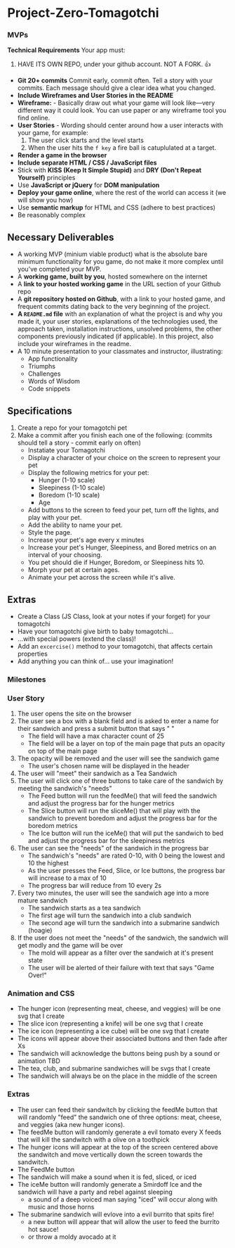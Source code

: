 # Project-Zero-Tomagotchi



### MVPs
**Technical Requirements**
Your app must:
1. HAVE ITS OWN REPO, under your github account. NOT A FORK. 👍
- **Git 20+ commits** Commit early, commit often. Tell a story with your commits. Each message should give a clear idea what you changed.
- **Include Wireframes and User Stories in the README**
- **Wireframe:** - Basically draw out what your game will look like—very different way it could look. You can use paper or any wireframe tool you find online.
- **User Stories** - Wording should center around how a user interacts with your game, for example:
    1. The user click starts and the level starts
    2. When the user hits the `f key` a fire ball is catuplulated at a target.
- **Render a game in the browser**
- **Include separate HTML / CSS / JavaScript files**
- Stick with **KISS (Keep It Simple Stupid)** and **DRY (Don't Repeat Yourself)** principles
- Use **JavaScript or jQuery** for **DOM manipulation**
- **Deploy your game online**, where the rest of the world can access it (we will show you how)
- Use **semantic markup** for HTML and CSS (adhere to best practices)
- Be reasonably complex

## **Necessary Deliverables**

- A working MVP (minium viable product) what is the absolute bare minimum functionality for you game, do not make it more complex until you've completed your MVP.
- A **working game, built by you**, hosted somewhere on the internet
- A **link to your hosted working game** in the URL section of your Github repo
- A **git repository hosted on Github**, with a link to your hosted game, and frequent commits dating back to the very beginning of the project.
- **A `README.md` file** with an explanation of what the project is and why you made it, your user stories, explanations of the technologies used, the approach taken, installation instructions, unsolved problems, the other components previously indicated (if applicable). In this project, also include your wireframes in the readme.
- A 10 minute presentation to your classmates and instructor, illustrating:
    - App functionality
    - Triumphs
    - Challenges
    - Words of Wisdom
    - Code snippets

## **Specifications**

1. Create a repo for your tomagotchi pet
2. Make a commit after you finish each one of the following: (commits should tell a story - commit early on often)
    - Instatiate your Tomagotchi
    - Display a character of your choice on the screen to represent your pet
    - Display the following metrics for your pet:
        - Hunger (1-10 scale)
        - Sleepiness (1-10 scale)
        - Boredom (1-10 scale)
        - Age
    - Add buttons to the screen to feed your pet, turn off the lights, and play with your pet.
    - Add the ability to name your pet.
    - Style the page.
    - Increase your pet's age every x minutes
    - Increase your pet's Hunger, Sleepiness, and Bored metrics on an interval of your choosing.
    - You pet should die if Hunger, Boredom, or Sleepiness hits 10.
    - Morph your pet at certain ages.
    - Animate your pet across the screen while it's alive.

## **Extras**

- Create a Class (JS Class, look at your notes if your forget) for your tomagotchi
- Have your tomagotchi give birth to baby tomagotchi...
- ...with special powers (extend the class)!
- Add an `excercise()` method to your tomagotchi, that affects certain properties
- Add anything you can think of... use your imagination!

### Milestones


### User Story

1. The user opens the site on the browser 
2. The user see a box with a blank field and is asked to enter a name for their sandwich and press a submit button that says " "
    - The field will have a max character count of 25
    - The field will be a layer on top of the main page that puts an opacity on top of the main page
3. The opacity will be removed and the user will see the sandwich game
    - The user's chosen name will be displayed in the header
4. The user will "meet" their sandwich as a Tea Sandwich
5. The user will click one of three buttons to take care of the sandwich by meeting the sandwich's "needs"
    - The Feed button will run the feedMe() that will feed the sandwich and adjust the progress bar for the hunger metrics 
    - The Slice button will run the sliceMe() that will play with the sandwich to prevent boredom and adjust the progress bar for the boredom metrics 
    - The Ice button will run the iceMe() that will put the sandwich to bed and adjust the progress bar for the sleepiness metrics 
6. The user can see the "needs" of the sandwich in the progress bar
    - The sandwich's "needs" are rated 0-10, with 0 being the lowest and 10 the highest
    - As the user presses the Feed, Slice, or Ice buttons, the progress bar will increase to a max of 10
    - The progress bar will reduce from 10 every 2s
7. Every two minutes, the user will see the sandwich age into a more mature sandwich
    - The sandwich starts as a tea sandwich
    - The first age will turn the sandwich into a club sandwich
    - The second age will turn the sandwich into a submarine sandwich (hoagie)
8. If the user does not meet the "needs" of the sandwich, the sandwich will get modly and the game will be over
    - The mold will appear as a filter over the sandwich at it's present state
    - The user will be alerted of their failure with text that says "Game Over!" 





### Animation and CSS

- The hunger icon (representing meat, cheese, and veggies) will be one svg that I create 
- The slice icon (representing a knife) will be one svg that I create 
- The ice icon (representing a ice cube) will be one svg that I create 
- The icons will appear above their associated buttons and then fade after Xs
- The sandwich will acknowledge the buttons being push by a sound or animation TBD 
- The tea, club, and submarine sandwiches will be svgs that I create
- The sandwich will always be on the place in the middle of the screen 

### Extras
 - The user can feed their sandwitch by clicking the feedMe button that will randomly "feed" the sandwich one of three options: meat, cheese, and veggies (aka new hunger icons). 
-  The feedMe button will randomly generate a evil tomato every X feeds that will kill the sandwitch with a olive on a toothpick
- The hunger icons will appear at the top of the screen centered above the sandwitch and move vertically down the screen towards the sandwitch. 
- The FeedMe button 
- The sandwich will make a sound when it is fed, sliced, or iced
- The iceMe button will randomly generate a Smirdoff Ice and the sandwich will have a party and rebel against sleeping
    - a sound of a deep voiced man saying "iced" will occur along with music and those horns
- The submarine sandwich will evlove into a evil burrito that spits fire!
    - a new button will appear that will allow the user to feed the burrito hot sauce!
    - or throw a moldy avocado at it
